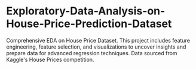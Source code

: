 # Exploratory-Data-Analysis-on-House-Price-Prediction-Dataset
Comprehensive EDA on House Price Dataset. This project includes feature engineering, feature selection, and visualizations to uncover insights and prepare data for advanced regression techniques. Data sourced from Kaggle's House Prices competition.
